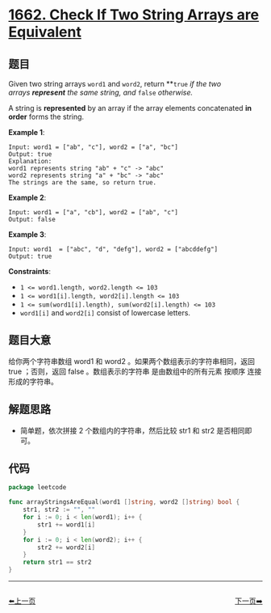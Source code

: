 # [1662. Check If Two String Arrays are Equivalent](https://leetcode.com/problems/check-if-two-string-arrays-are-equivalent/)


## 题目

Given two string arrays `word1` and `word2`, return **`true` *if the two arrays **represent** the same string, and* `false` *otherwise.*

A string is **represented** by an array if the array elements concatenated **in order** forms the string.

**Example 1**:

```
Input: word1 = ["ab", "c"], word2 = ["a", "bc"]
Output: true
Explanation:
word1 represents string "ab" + "c" -> "abc"
word2 represents string "a" + "bc" -> "abc"
The strings are the same, so return true.
```

**Example 2**:

```
Input: word1 = ["a", "cb"], word2 = ["ab", "c"]
Output: false
```

**Example 3**:

```
Input: word1  = ["abc", "d", "defg"], word2 = ["abcddefg"]
Output: true
```

**Constraints**:

- `1 <= word1.length, word2.length <= 103`
- `1 <= word1[i].length, word2[i].length <= 103`
- `1 <= sum(word1[i].length), sum(word2[i].length) <= 103`
- `word1[i]` and `word2[i]` consist of lowercase letters.

## 题目大意

给你两个字符串数组 word1 和 word2 。如果两个数组表示的字符串相同，返回 true ；否则，返回 false 。数组表示的字符串 是由数组中的所有元素 按顺序 连接形成的字符串。

## 解题思路

- 简单题，依次拼接 2 个数组内的字符串，然后比较 str1 和 str2 是否相同即可。

## 代码

```go
package leetcode

func arrayStringsAreEqual(word1 []string, word2 []string) bool {
	str1, str2 := "", ""
	for i := 0; i < len(word1); i++ {
		str1 += word1[i]
	}
	for i := 0; i < len(word2); i++ {
		str2 += word2[i]
	}
	return str1 == str2
}
```


----------------------------------------------
<div style="display: flex;justify-content: space-between;align-items: center;">
<p><a href="https://books.halfrost.com/leetcode/ChapterFour/1600~1699/1659.Maximize-Grid-Happiness/">⬅️上一页</a></p>
<p><a href="https://books.halfrost.com/leetcode/ChapterFour/1600~1699/1663.Smallest-String-With-A-Given-Numeric-Value/">下一页➡️</a></p>
</div>
